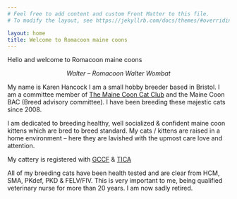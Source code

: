 ```yaml
---
# Feel free to add content and custom Front Matter to this file.
# To modify the layout, see https://jekyllrb.com/docs/themes/#overriding-theme-defaults

layout: home
title: Welcome to Romacoon maine coons
---
```

Hello and welcome to Romacoon maine coons

<div class="align-right" style="text-align:center">
    <img src="/assets/images/gallery/walter357x384.jpg" class="align-right" alt="" width="">
    <br/>
    <em>Walter – Romacoon Walter Wombat</em>
</div>

My name is Karen Hancock I am a small hobby breeder based in Bristol. I am a committee member of [The Maine Coon Cat Club](http://www.maine-coon-cat-club.com/) and the Maine Coon BAC  (Breed advisory committee). I have been breeding these majestic cats since 2008. 

I am dedicated to breeding healthy, well socialized & confident maine coon kittens which are bred to breed standard. 
My cats / kittens are raised in a home environment – here they are lavished with the upmost care love and attention.

My cattery is registered with [GCCF](https://www.gccfcats.org/) & [TICA](https://tica.org) 

All of my breeding cats have been health tested and are clear from HCM, SMA, PKdef, PKD & FELV/FIV. 
This is very important to me, being qualified veterinary nurse for more than 20 years. I am now sadly retired. 
